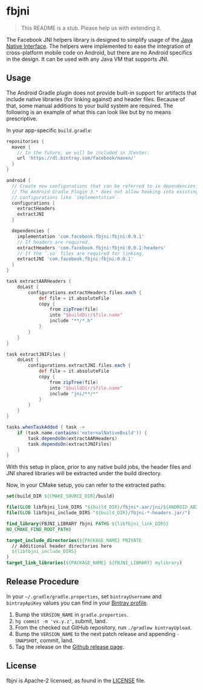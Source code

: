 # fbjni

> This README is a stub. Please help us with extending it.

The Facebook JNI helpers library is designed to simplify usage of the [Java
Native Interface](https://docs.oracle.com/javase/8/docs/technotes/guides/jni/spec/jniTOC.html).
The helpers were implemented to ease the integration of cross-platform mobile
code on Android, but there are no Android specifics in the design. It can be
used with any Java VM that supports JNI.

## Usage

The Android Gradle plugin does not provide built-in support for artifacts that
include native libraries (for linking against) and header files. Because of
that, some manual additions to your build system are required. The following
is an example of what this can look like but by no means prescriptive.

In your app-specific `build.gradle`:

```groovy
repositories {
  maven {
    // In the future, we will be included in JCenter.
    url 'https://dl.bintray.com/facebook/maven/'
  }
}

android {
  // Create new configurations that can be referred to in dependencies.
  // The Android Gradle Plugin 3.* does not allow hooking into existing
  // configurations like `implementation`.
  configurations {
    extractHeaders
    extractJNI
  }

  dependencies {
    implementation 'com.facebook.fbjni:fbjni:0.0.1'
    // If headers are required.
    extractHeaders 'com.facebook.fbjni:fbjni:0.0.1:headers'
    // If the `.so` files are required for linking.
    extractJNI 'com.facebook.fbjni:fbjni:0.0.1'
  }
}

task extractAARHeaders {
    doLast {
        configurations.extractHeaders.files.each {
            def file = it.absoluteFile
            copy {
                from zipTree(file)
                into "$buildDir/$file.name"
                include "**/*.h"
            }
        }
    }
}

task extractJNIFiles {
    doLast {
        configurations.extractJNI.files.each {
            def file = it.absoluteFile
            copy {
                from zipTree(file)
                into "$buildDir/$file.name"
                include "jni/**/*"
            }
        }
    }
}

tasks.whenTaskAdded { task ->
    if (task.name.contains('externalNativeBuild')) {
        task.dependsOn(extractAARHeaders)
        task.dependsOn(extractJNIFiles)
    }
}
```

With this setup in place, prior to any native build jobs, the header files
and JNI shared libraries will be extracted under the build directory.

Now, in your CMake setup, you can refer to the extracted paths:

```cmake
set(build_DIR ${CMAKE_SOURCE_DIR}/build)

file(GLOB libfbjni_link_DIRS "${build_DIR}/fbjni*.aar/jni/${ANDROID_ABI}")
file(GLOB libfbjni_include_DIRS "${build_DIR}/fbjni-*-headers.jar/")

find_library(FBJNI_LIBRARY fbjni PATHS ${libfbjni_link_DIRS}
NO_CMAKE_FIND_ROOT_PATH)

target_include_directories(${PACKAGE_NAME} PRIVATE
  // Additional header directories here
  ${libfbjni_include_DIRS}
)
target_link_libraries(${PACKAGE_NAME} ${FBJNI_LIBRARY} mylibrary)
```

## Release Procedure

In your `~/.gradle/gradle.properties`, set `bintrayUsername` and `bintrayApiKey` values
you can find in your [Bintray profile](https://bintray.com/profile/edit).

1. Bump the `VERSION_NAME` in `gradle.properties`.
2. `hg commit -m 'vx.y.z'`, submit, land.
3. From the checked out GitHub repository, run `./gradlew bintrayUpload`.
4. Bump the `VERSION_NAME` to the next patch release and appending `-SNAPSHOT`, commit, land.
5. Tag the release on the [Github release page](https://github.com/facebookincubator/fbjni/releases).

## License

fbjni is Apache-2 licensed, as found in the [LICENSE](/LICENSE) file.
